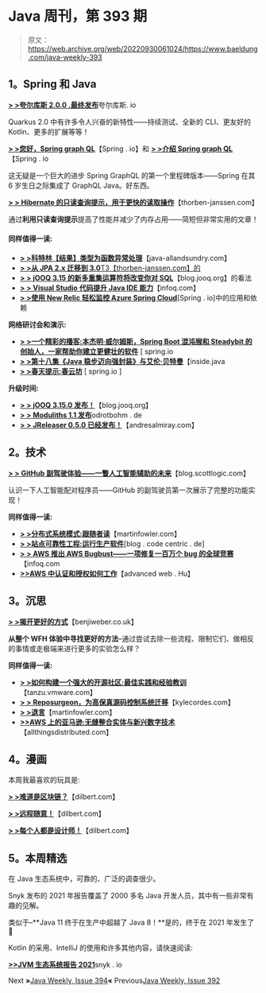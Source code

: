 # Java 周刊，第 393 期

> 原文：<https://web.archive.org/web/20220930061024/https://www.baeldung.com/java-weekly-393>

## **1。Spring 和 Java**

[**> >夸尔库斯 2.0.0 .最终发布**](https://web.archive.org/web/20221208143837/https://quarkus.io/blog/quarkus-2-0-0-final-released/)夸尔库斯. io

Quarkus 2.0 中有许多令人兴奋的新特性——持续测试、全新的 CLI、更友好的 Kotlin、更多的扩展等等！

[**> >您好，Spring graph QL**](https://web.archive.org/web/20221208143837/https://spring.io/blog/2021/07/06/hello-spring-graphql)【Spring . io】和 [**> >介绍 Spring graph QL**](https://web.archive.org/web/20221208143837/https://spring.io/blog/2021/07/06/introducing-spring-graphql)【Spring . io

这无疑是一个巨大的进步 Spring GraphQL 的第一个里程碑版本——Spring 在其 6 岁生日之际集成了 GraphQL Java。好东西。

[**> > Hibernate 的只读查询提示，用于更快的读取操作**](https://web.archive.org/web/20221208143837/https://thorben-janssen.com/read-only-query-hint/)【thorben-janssen.com】

通过**利用只读查询提示**提高了性能并减少了内存占用——简短但非常实用的文章！

#### **同样值得一读:**

*   [**> >科特林【结果】类型为函数异常处理**](https://web.archive.org/web/20221208143837/http://www.java-allandsundry.com/2021/07/kotlin-result-type-for-functional.html)【java-allandsundry.com】
*   [**> >从 JPA 2.x 迁移到 3.0**T3【thorben-janssen.com】的](https://web.archive.org/web/20221208143837/https://thorben-janssen.com/migrating-jpa-2-x-to-3-0/)
*   [**> > jOOQ 3.15 的新多重集运算符将改变你对 SQL**](https://web.archive.org/web/20221208143837/https://blog.jooq.org/2021/07/06/jooq-3-15s-new-multiset-operator-will-change-how-you-think-about-sql/)【blog.jooq.org】的看法
*   [**> > Visual Studio 代码提升 Java IDE 能力**](https://web.archive.org/web/20221208143837/https://www.infoq.com/news/2021/07/visual-studio-code-java-ide/)【infoq.com】
*   [**> >使用 New Relic 轻松监控 Azure Spring Cloud**](https://web.archive.org/web/20221208143837/https://spring.io/blog/2021/07/01/use-new-relic-to-effortlessly-monitor-applications-and-dependencies-in-azure-spring-cloud)[Spring . io]中的应用和依赖

**网络研讨会和演示:**

*   [**> >一个精彩的播客:本杰明·威尔姆斯，Spring Boot 混沌猴和 Steadybit 的创始人，一家帮助你建立更健壮的软件**](https://web.archive.org/web/20221208143837/https://spring.io/blog/2021/07/01/a-bootiful-podcast-benjamin-wilms-founder-of-the-chaos-monkey-for-spring-boot-and-steadybit-a-company-to-help-you-build-more-robust-software) [ spring.io
*   [**> >第十八集《Java 稳步迈向强封装》与艾伦·贝特曼**](https://web.archive.org/web/20221208143837/https://inside.java/2021/06/29/podcast-018/)【inside.java
*   [**> >春天提示:春云坊**](https://web.archive.org/web/20221208143837/https://spring.io/blog/2021/07/07/spring-tips-spring-cloud-square) [ spring.io ]

**升级时间:**

*   [**> > jOOQ 3.15.0 发布！**](https://web.archive.org/web/20221208143837/https://blog.jooq.org/2021/07/06/3-15-0-release-with-support-for-r2dbc-nested-row-array-and-multiset-types-5-new-sql-dialects-create-procedure-function-and-trigger-support-and-much-more/)【blog.jooq.org】
*   [**> > Moduliths 1.1 发布**](https://web.archive.org/web/20221208143837/http://www.odrotbohm.de/2021/07/moduliths-1.1-released/)odrotbohm . de
*   [**> > JReleaser 0.5.0 已经发布！**](https://web.archive.org/web/20221208143837/https://andresalmiray.com/jreleaser-0-5-0-has-been-released/)【andresalmiray.com】

## **2。技术**

[**> > GitHub 副驾驶体验——一瞥人工智能辅助的未来**](https://web.archive.org/web/20221208143837/https://blog.scottlogic.com/2021/07/03/github-copilot-first-thoughts.html)【blog.scottlogic.com】

认识一下人工智能配对程序员——GitHub 的副驾驶员第一次展示了完整的功能实现！

**同样值得一读:**

*   [**> >分布式系统模式:跟随者读**](https://web.archive.org/web/20221208143837/https://martinfowler.com/articles/patterns-of-distributed-systems/follower-reads.html)【martinfowler.com】
*   [**> >站点可靠性工程:运行生产软件**](https://web.archive.org/web/20221208143837/https://blog.codecentric.de/en/2021/07/site-reliability-engineering-running-software-in-production/)[blog . code centric . de]
*   [**> > AWS 推出 AWS Bugbust——一项修复一百万个 bug 的全球竞赛**](https://web.archive.org/web/20221208143837/https://www.infoq.com/news/2021/07/introducing-aws-bugbust-game/)【infoq.com
*   [**>>AWS 中认证和授权如何工作**](https://web.archive.org/web/20221208143837/https://advancedweb.hu/how-authentication-and-authorization-work-in-aws/)【advanced web . Hu】

## **3。沉思**

[**> >揭开更好的方式**](https://web.archive.org/web/20221208143837/https://benjiweber.co.uk/blog/2021/07/03/uncovering-better-ways/)【benjiweber.co.uk】

**从整个 WFH 体验中寻找更好的方法**–通过尝试去除一些流程、限制它们、做相反的事情或走极端来进行更多的实验怎么样？

**同样值得一读:**

*   [**> >如何构建一个强大的开源社区:最佳实践和经验教训**](https://web.archive.org/web/20221208143837/https://tanzu.vmware.com/content/blog/how-to-build-strong-open-source-community-best-practices-lessons-learned)【tanzu.vmware.com】
*   [**> > Reposurgeon，为高保真源码控制系统迁移**](https://web.archive.org/web/20221208143837/https://kylecordes.com/2021/reposurgeon)【kylecordes.com】
*   [**> >退言**](https://web.archive.org/web/20221208143837/https://martinfowler.com/articles/202106-reducing-speaking.html)【martinfowler.com】
*   [**>>AWS 上的亚马逊:无缝整合实体与新兴数字技术**](https://web.archive.org/web/20221208143837/https://www.allthingsdistributed.com/2021/07/amazon-robotics-on-aws.html)【allthingsdistributed.com】

## **4。漫画**

本周我最喜欢的玩具是:

[**> >难道是区块链？**](https://web.archive.org/web/20221208143837/https://dilbert.com/strip/2021-07-03)【dilbert.com】

[**> >远程随意！**](https://web.archive.org/web/20221208143837/https://dilbert.com/strip/2021-07-02)【dilbert.com】

[**> >每个人都是设计师！**](https://web.archive.org/web/20221208143837/https://dilbert.com/strip/2021-07-01)【dilbert.com】

## **5。本周精选**

在 Java 生态系统中，可靠的、广泛的调查很少。

Snyk 发布的 2021 年报告覆盖了 2000 多名 Java 开发人员，其中有一些非常有趣的见解。

类似于–**Java 11 终于在生产中超越了 Java 8！**是的，终于在 2021 年发生了🙂

Kotlin 的采用、IntelliJ 的使用和许多其他内容，请快速阅读:

[**>>JVM 生态系统报告 2021**](/web/20221208143837/https://www.baeldung.com/snyk-jvm-2021-report)snyk . io

Next **»**[Java Weekly, Issue 394](/web/20221208143837/https://www.baeldung.com/java-weekly-394)**«** Previous[Java Weekly, Issue 392](/web/20221208143837/https://www.baeldung.com/java-weekly-392)